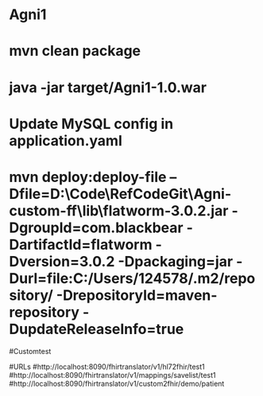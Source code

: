 # Agni1
# mvn clean package
# java -jar target/Agni1-1.0.war
# Update MySQL config in application.yaml

# mvn deploy:deploy-file –Dfile=D:\Code\RefCodeGit\Agni-custom-ff\lib\flatworm-3.0.2.jar -DgroupId=com.blackbear -DartifactId=flatworm -Dversion=3.0.2 -Dpackaging=jar -Durl=file:C:/Users/124578/.m2/repository/ -DrepositoryId=maven-repository -DupdateReleaseInfo=true

#Customtest

#URLs
#http://localhost:8090/fhirtranslator/v1/hl72fhir/test1
#http://localhost:8090/fhirtranslator/v1/mappings/savelist/test1
#http://localhost:8090/fhirtranslator/v1/custom2fhir/demo/patient

